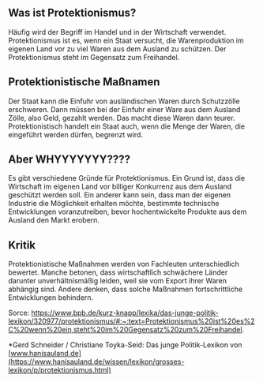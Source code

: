 ## Was ist Protektionismus?
Häufig wird der Begriff im Handel und in der Wirtschaft verwendet. Protektionismus ist es, wenn ein Staat versucht, die Warenproduktion im eigenen Land vor zu viel Waren aus dem Ausland zu schützen. Der Protektionismus steht im Gegensatz zum Freihandel.

## Protektionistische Maßnamen
Der Staat kann die Einfuhr von ausländischen Waren durch Schutzzölle erschweren. Dann müssen bei der Einfuhr einer Ware aus dem Ausland Zölle, also Geld, gezahlt werden. Das macht diese Waren dann teurer. Protektionistisch handelt ein Staat auch, wenn die Menge der Waren, die eingeführt werden dürfen, begrenzt wird.

## Aber WHYYYYYYY????

Es gibt verschiedene Gründe für Protektionismus. Ein Grund ist, dass die Wirtschaft im eigenen Land vor billiger Konkurrenz aus dem Ausland geschützt werden soll. Ein anderer kann sein, dass man der eigenen Industrie die Möglichkeit erhalten möchte, bestimmte technische Entwicklungen voranzutreiben, bevor hochentwickelte Produkte aus dem Ausland den Markt erobern.

## Kritik
Protektionistische Maßnahmen werden von Fachleuten unterschiedlich bewertet. Manche betonen, dass wirtschaftlich schwächere Länder darunter unverhältnismäßig leiden, weil sie vom Export ihrer Waren abhängig sind. Andere denken, dass solche Maßnahmen fortschrittliche Entwicklungen behindern.

Sorce:
https://www.bpb.de/kurz-knapp/lexika/das-junge-politik-lexikon/320977/protektionismus/#:~:text=Protektionismus%20ist%20es%2C%20wenn%20ein,steht%20im%20Gegensatz%20zum%20Freihandel.

*Gerd Schneider / Christiane Toyka-Seid: Das junge Politik-Lexikon von [www.hanisauland.de](https://www.hanisauland.de/wissen/lexikon/grosses-lexikon/p/protektionismus.html)